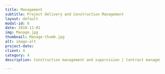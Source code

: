 ```yaml
---
title: Management
subtitle: Project Delivery and Construction Management
layout: default
modal-id: 6
date: 2010-11-01
img: Manage.jpg
thumbnail: Manage-thumb.jpg
alt: image-alt
project-date: 
client: 4
category: 4
description: Construction management and supervision | Contract management

---
```

